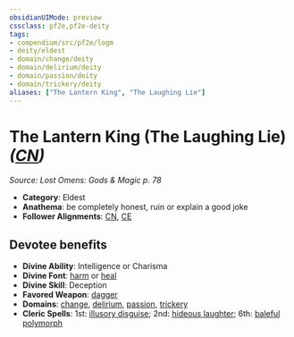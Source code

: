 ```yaml
---
obsidianUIMode: preview
cssclass: pf2e,pf2e-deity
tags:
- compendium/src/pf2e/logm
- deity/eldest
- domain/change/deity
- domain/delirium/deity
- domain/passion/deity
- domain/trickery/deity
aliases: ["The Lantern King", "The Laughing Lie"]
---
```

# The Lantern King (The Laughing Lie) *([CN](../../../Rules/traits/chaotic-neutral-b1.md))*  
*Source: Lost Omens: Gods & Magic p. 78*  

- **Category**: Eldest
- **Anathema**: be completely honest, ruin or explain a good joke
- **Follower Alignments**: [CN](../../../Rules/traits/chaotic-neutral-b1.md), [CE](../../../Rules/traits/chaotic-evil-b1.md)

## Devotee benefits

- **Divine Ability**: Intelligence or Charisma
- **Divine Font**: [harm](../../spells/harm.md) or [heal](../../spells/heal.md)
- **Divine Skill**: Deception
- **Favored Weapon**: [dagger](../../equipment/items/dagger.md)
- **Domains**: [change](../domains.md#Change), [delirium](../domains.md#Delirium), [passion](../domains.md#Passion), [trickery](../domains.md#Trickery)
- **Cleric Spells**: 1st: [illusory disguise](../../spells/illusory-disguise.md); 2nd: [hideous laughter](../../spells/hideous-laughter.md); 6th: [baleful polymorph](../../spells/baleful-polymorph.md)